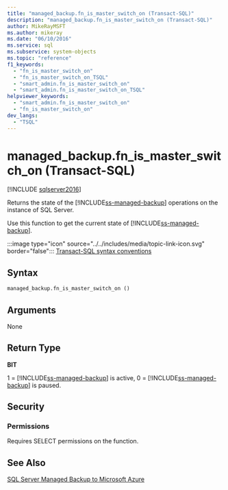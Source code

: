 ```yaml
---
title: "managed_backup.fn_is_master_switch_on (Transact-SQL)"
description: "managed_backup.fn_is_master_switch_on (Transact-SQL)"
author: MikeRayMSFT
ms.author: mikeray
ms.date: "06/10/2016"
ms.service: sql
ms.subservice: system-objects
ms.topic: "reference"
f1_keywords:
  - "fn_is_master_switch_on"
  - "fn_is_master_switch_on_TSQL"
  - "smart_admin.fn_is_master_switch_on"
  - "smart_admin.fn_is_master_switch_on_TSQL"
helpviewer_keywords:
  - "smart_admin.fn_is_master_switch_on"
  - "fn_is_master_switch_on"
dev_langs:
  - "TSQL"
---
```

# managed_backup.fn_is_master_switch_on (Transact-SQL)
[!INCLUDE [sqlserver2016](../../includes/applies-to-version/sqlserver2016.md)]

  Returns the state of the [!INCLUDE[ss-managed-backup](../../includes/ss-managed-backup-md.md)] operations on the instance of SQL Server.  
  
 Use this function to get the current state of [!INCLUDE[ss-managed-backup](../../includes/ss-managed-backup-md.md)].  
  
 
 :::image type="icon" source="../../includes/media/topic-link-icon.svg" border="false"::: [Transact-SQL syntax conventions](../../t-sql/language-elements/transact-sql-syntax-conventions-transact-sql.md)  
  
## Syntax  
  
```sql  
managed_backup.fn_is_master_switch_on ()  
```  
  
##  <a name="Arguments"></a> Arguments  
 None  
  
## Return Type  
 **BIT**  
  
 1 = [!INCLUDE[ss-managed-backup](../../includes/ss-managed-backup-md.md)] is active, 0 = [!INCLUDE[ss-managed-backup](../../includes/ss-managed-backup-md.md)] is paused.  
  
## Security  
  
### Permissions  
 Requires SELECT permissions on the function.  
  
## See Also  
 [SQL Server Managed Backup to Microsoft Azure](../../relational-databases/backup-restore/sql-server-managed-backup-to-microsoft-azure.md)  
  
  
